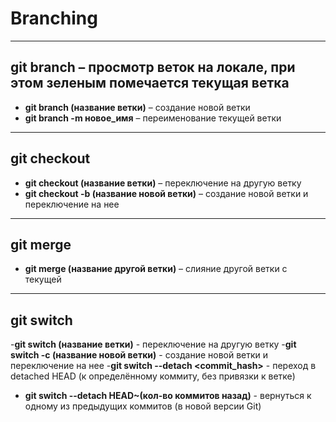 # Branching

---

## **git branch** – просмотр веток на локале, при этом зеленым помечается текущая ветка
- **git branch (название ветки)** – создание новой ветки
- **git branch -m новое_имя** – переименование текущей ветки

---

## **git checkout**
- **git checkout (название ветки)** – переключение на другую ветку 
- **git checkout -b (название новой ветки)** – создание новой ветки и переключение на нее

---

## **git merge**
- **git merge (название другой ветки)** – слияние другой ветки с текущей

---

## **git switch**
-**git switch (название ветки)** - переключение на другую ветку
-**git switch -c (название новой ветки)** - создание новой ветки и переключение на нее
-**git switch --detach <commit_hash>** - переход в detached HEAD (к определённому коммиту, без привязки к ветке)
- **git switch --detach HEAD~(кол-во коммитов назад)** - вернуться к одному из предыдущих коммитов (в новой версии Git)

